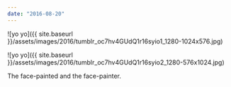 ```yaml
---
date: "2016-08-20"
---
```


![yo yo]({{ site.baseurl }}/assets/images/2016/tumblr_oc7hv4GUdQ1r16syio1_1280-1024x576.jpg)

![yo yo]({{ site.baseurl }}/assets/images/2016/tumblr_oc7hv4GUdQ1r16syio2_1280-576x1024.jpg)

The face-painted and the face-painter.
